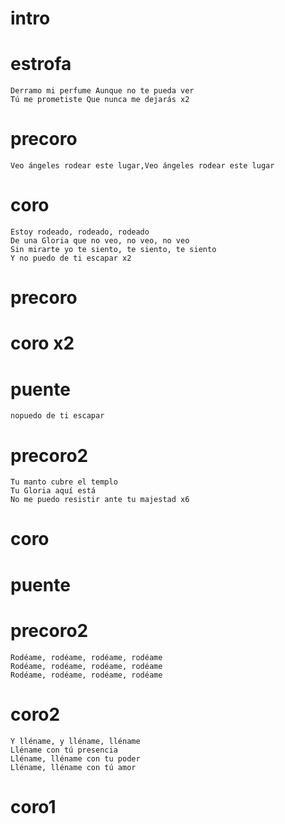 
# intro 
# estrofa
	Derramo mi perfume Aunque no te pueda ver
	Tú me prometiste Que nunca me dejarás x2

# precoro
	Veo ángeles rodear este lugar,Veo ángeles rodear este lugar

# coro 
	Estoy rodeado, rodeado, rodeado
	De una Gloria que no veo, no veo, no veo
	Sin mirarte yo te siento, te siento, te siento
	Y no puedo de ti escapar x2 

# precoro
# coro x2

# puente 
	nopuedo de ti escapar

# precoro2
	Tu manto cubre el templo
	Tu Gloria aquí está
	No me puedo resistir ante tu majestad x6

# coro
# puente 

# precoro2
	Rodéame, rodéame, rodéame, rodéame
	Rodéame, rodéame, rodéame, rodéame
	Rodéame, rodéame, rodéame, rodéame


# coro2
	Y lléname, y lléname, lléname
	Lléname con tú presencia
	Lléname, lléname con tu poder
	Lléname, lléname con tú amor

# coro1

